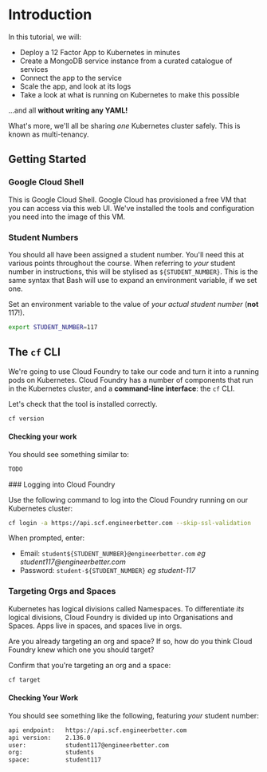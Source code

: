 # Introduction

In this tutorial, we will:

* Deploy a 12 Factor App to Kubernetes in minutes
* Create a MongoDB service instance from a curated catalogue of services
* Connect the app to the service
* Scale the app, and look at its logs
* Take a look at what is running on Kubernetes to make this possible

...and all **without writing any YAML!**

What's more, we'll all be sharing _one_ Kubernetes cluster safely. This is known as multi-tenancy.

## Getting Started

### Google Cloud Shell

This is Google Cloud Shell. Google Cloud has provisioned a free VM that you can access via this web UI. We've installed the tools and configuration you need into the image of this VM.

### Student Numbers

You should all have been assigned a student number. You'll need this at various points throughout the course. When referring to _your_ student number in instructions, this will be stylised as `${STUDENT_NUMBER}`. This is the same syntax that Bash will use to expand an environment variable, if we set one.

Set an environment variable to the value of _your actual student number_ (**not** 117!).

```bash
export STUDENT_NUMBER=117
```

## The `cf` CLI

We're going to use Cloud Foundry to take our code and turn it into a running pods on Kubernetes. Cloud Foundry has a number of components that run in the Kubernetes cluster, and a **command-line interface**: the `cf` CLI.

Let's check that the tool is installed correctly.

```bash
cf version
```

#### Checking your work

You should see something similar to:

```bash
TODO
```

### Logging into Cloud Foundry

Use the following command to log into the Cloud Foundry running on our Kubernetes cluster:

```bash
cf login -a https://api.scf.engineerbetter.com --skip-ssl-validation
```

When prompted, enter:

* Email: `student${STUDENT_NUMBER}@engineerbetter.com` _eg student117@engineerbetter.com_
* Password: `student-${STUDENT_NUMBER}` _eg student-117_

### Targeting Orgs and Spaces

Kubernetes has logical divisions called Namespaces. To differentiate _its_ logical divisions, Cloud Foundry is divided up into Organisations and Spaces. Apps live in spaces, and spaces live in orgs.

Are you already targeting an org and space? If so, how do you think Cloud Foundry knew which one you should target?

Confirm that you're targeting an org and a space:

```bash
cf target
```

#### Checking Your Work

You should see something like the following, featuring _your_ student number:

```bash
api endpoint:   https://api.scf.engineerbetter.com
api version:    2.136.0
user:           student117@engineerbetter.com
org:            students
space:          student117
```
